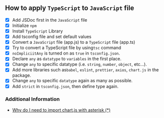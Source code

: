 ## How to apply `TypeScript` to `JavaScript` file
- [x] Add JSDoc first in the `JavaScript` file
- [x] Initialize `npm`
- [x] Install `TypeScript` Library
- [x] Add tsconfig file and set default values
- [x] Convert a `JavaScript` file (app.js) to a `TypeScript` file (app.ts)
- [x] Try to convert a TypeScript file by using`tsc` command
- [x] `noImpliciitAny` is turned on as `true` in `tsconfig.json`.
- [x] Declare `any` as `datatype` to `variables` in the first place.
- [x] Change `any` to specific datatype (i.e. `string`, `number`, `object`, etc...).
- [x] Add more libraries such as`babel`, `eslint`, `prettier`, `axios`, `chart.js` in the package.
- [x] Change `any` to specific `datatype` again as many as possible.
- [X] Add `strict` in `tsconfig.json`, then define type again.

### Additional Information
+ [Why do I need to import chart.js with asterisk (*)](https://stackoverflow.com/questions/56238356/understanding-esmoduleinterop-in-tsconfig-file)
